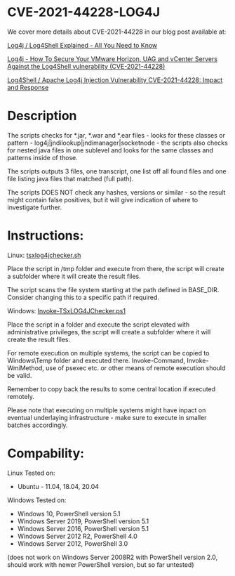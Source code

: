 # CVE-2021-44228-LOG4J
We cover more details about CVE-2021-44228 in our blog post available at:

[Log4j / Log4Shell Explained - All You Need to Know](https://www.truesec.com/hub/blog/log4j-log4shell-explained-all-you-need-to-know)

[Log4j - How To Secure Your VMware Horizon, UAG and vCenter Servers Against the Log4Shell vulnerability (CVE-2021-44228)](https://www.truesec.com/hub/blog/how-to-secure-your-vmware-horizon-servers-against-log4shell-cve-2021-44228)

[Log4Shell / Apache Log4j Injection Vulnerability CVE-2021-44228: Impact and Response](https://www.truesec.com/hub/blog/apache-log4j-injection-vulnerability-cve-2021-44228-impact-and-response)

# Description
The scripts checks for *.jar, *.war and *.ear files - looks for these classes or pattern - log4j|jndilookup|jndimanager|socketnode - the scripts also checks for nested java files in one sublevel and looks for the same classes and patterns inside of those.
 
The scripts outputs 3 files, one transcript, one list off all found files and one file listing java files that matched (full path).
 
The scripts DOES NOT check any hashes, versions or similar - so the result might contain false positives, but it will give indication of where to investigate further.

# Instructions:
Linux: 
[tsxlog4jchecker.sh](https://github.com/Truesec/CSIRT/blob/main/CVE-2021-44228-LOG4J/tsxlog4jchecker.sh)

Place the script in /tmp folder and execute from there, the script will create a subfolder where it will create the result files.

The script scans the file system starting at the path defined in BASE_DIR. Consider changing this to a specific path if required.

Windows:
[Invoke-TSxLOG4JChecker.ps1](https://github.com/Truesec/CSIRT/blob/main/CVE-2021-44228-LOG4J/Invoke-TSxLOG4JChecker.ps1)

Place the script in a folder and execute the script elevated with administrative privileges, the script will create a subfolder where it will create the result files.

For remote execution on multiple systems, the script can be copied to Windows\Temp folder and executed there. Invoke-Command, Invoke-WmiMethod, use of psexec etc. or other means of remote execution should be valid.

Remember to copy back the results to some central location if executed remotely.

Please note that executing on multiple systems might have inpact on eventual underlaying infrastructure - make sure to execute in smaller batches accordingly.

# Compability:
Linux
Tested on:
- Ubuntu - 11.04, 18.04, 20.04

Windows
Tested on:
- Windows 10, PowerShell version 5.1
- Windows Server 2019, PowerShell version 5.1
- Windows Server 2016, PowerShell version 5.1
- Windows Server 2012 R2, PowerShell 4.0
- Windows Server 2012, PowerShell 3.0

(does not work on Windows Server 2008R2 with PowerShell version 2.0, should work with newer PowerShell version, but so far untested)
